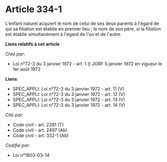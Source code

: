 # Article 334-1

L'enfant naturel acquiert le nom de celui de ses deux parents à l'égard de qui sa filiation est établie en premier lieu ; le
nom de son père, si la filiation est établie simultanément à l'égard de l'un et de l'autre.

**Liens relatifs à cet article**

_Créé par_:

  - Loi n°72-3 du 3 janvier 1972 - art. 1 () JORF 5 janvier 1972 en vigueur le 1er août 1972

**Liens**:

  - SPEC_APPLI: Loi n°72-3 du 3 janvier 1972 - art. 11 (V)
  - SPEC_APPLI: Loi n°72-3 du 3 janvier 1972 - art. 12 (V)
  - SPEC_APPLI: Loi n°72-3 du 3 janvier 1972 - art. 13 (V)
  - SPEC_APPLI: Loi n°72-3 du 3 janvier 1972 - art. 14 (V)

_Cité par_:

  - Code civil - art. 2291 (T)
  - Code civil - art. 2497 (Ab)
  - Code civil - art. 332-1 (Ab)

_Codifié par_:

  - Loi n°1803-03-14
